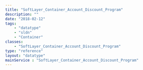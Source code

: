 ```yaml
---
title: "SoftLayer_Container_Account_Discount_Program"
description: ""
date: "2018-02-12"
tags:
    - "datatype"
    - "sldn"
    - "Container"
classes:
    - "SoftLayer_Container_Account_Discount_Program"
type: "reference"
layout: "datatype"
mainService : "SoftLayer_Container_Account_Discount_Program"
---
```

